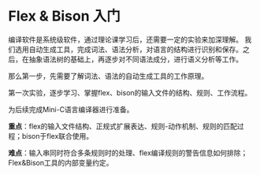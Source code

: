 # Flex & Bison 入门

编译软件是系统级软件，通过理论课学习后，还需要一定的实验来加深理解。
我们选用自动生成工具，完成词法、语法分析，对语言的结构进行识别和保存。之后，在抽象语法树的基础上，再逐步对不同语法成分，进行语义分析等工作。

那么第一步，先需要了解词法、语法的自动生成工具的工作原理。

第一次实验，逐步学习、掌握flex、bison的输入文件的结构、规则、工作流程。

为后续完成Mini-C语言编译器进行准备。

**重点**：flex的输入文件结构、正规式扩展表达、规则-动作机制、规则的匹配过程；bison于flex联合使用。

**难点**：输入串同时符合多条规则时的处理、flex编译规则的警告信息如何排除；Flex&Bison工具的内部变量约定。
